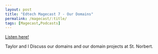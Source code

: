 ```yaml
---
layout: post
title: "Edtech Magecast 7 - Our Domains"
permalink: /magecast/:title/
tags: [Magecast,Podcasts]
---
```

[Listen here!](https://www.edtechmage.com/edtech-mages-podcast/2018/3/22/episode-7-our-domains)

Taylor and I Discuss our domains and our domain projects at St. Norbert.